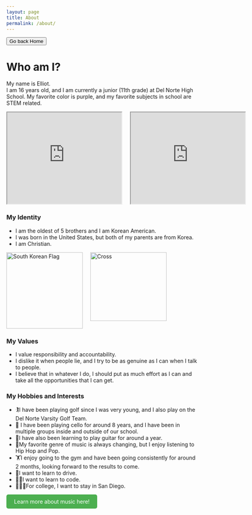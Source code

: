 ```yaml
---
layout: page
title: About
permalink: /about/
---
```


<button onclick="window.location.href='http://127.0.0.1:4100/elliot_2025/';">
  Go back Home
</button>

<body>
  <h1>Who am I?</h1>
  <p>
    My name is Elliot.<br>
    I am 16 years old, and I am currently a junior (11th grade) at Del Norte High School. 
    My favorite color is purple, and my favorite subjects in school are STEM related.
  </p>

  <!-- Container for iframes with flexbox to align them side by side -->
  <div style="display: flex; gap: 20px;">
    <iframe src="https://drive.google.com/file/d/12tmknhCUo937JAZRRmsLIIToEcfTuSOW/preview" 
            width="320" height="240" allow="autoplay"></iframe>
    <iframe src="https://drive.google.com/file/d/1rnNbTv1WR5XN2diFMqgKqEqz4H6tyzo1/preview" 
            width="320" height="240" allow="autoplay"></iframe>
  </div>

  <h3>My Identity</h3>
  <ul>
    <li>I am the oldest of 5 brothers and I am Korean American.</li>
    <li>I was born in the United States, but both of my parents are from Korea.</li>
    <li>I am Christian.</li>
  </ul>

  <!-- Flex container for images -->
  <div style="display: flex; gap: 20px;">
    <!-- South Korean Flag -->
    <div class="image-container">
      <img src="https://upload.wikimedia.org/wikipedia/commons/0/09/Flag_of_South_Korea.svg" 
           alt="South Korean Flag" class="resized-image" style="width: 200px; height: auto;">
    </div>
    <!-- Christian Cross -->
    <div class="image-container">
      <img src="https://www.shutterstock.com/image-vector/christian-cross-vector-260nw-1154133316.jpg" 
           alt="Cross" class="resized-image" style="width: 200px; height: 180px;">
    </div>
  </div>

  <h3>My Values</h3>
  <ul>
    <li>I value responsibility and accountability.</li>
    <li>I dislike it when people lie, and I try to be as genuine as I can when I talk to people.</li>
    <li>I believe that in whatever I do, I should put as much effort as I can and take all the opportunities that I can get.</li>
  </ul>

  <h3>My Hobbies and Interests</h3>
  <ul>
    <li>🏌️I have been playing golf since I was very young, and I also play on the Del Norte Varsity Golf Team.</li>
    <li>🎵 I have been playing cello for around 8 years, and I have been in multiple groups inside and outside of our school.</li>
    <li>🎸I have also been learning to play guitar for around a year.</li>
    <li>🎤My favorite genre of music is always changing, but I enjoy listening to Hip Hop and Pop.</li>
    <li>🏋️I enjoy going to the gym and have been going consistently for around 2 months, looking forward to the results to come.</li>
    <li>🚗I want to learn to drive.</li>
    <li>👨‍💻I want to learn to code.</li>
    <li>🧜🏼‍♂️For college, I want to stay in San Diego.</li>
  </ul>
<a href="/elliot_2025/music/" style="display: inline-block; padding: 10px 20px; background-color: #4CAF50; color: white; text-align: center; text-decoration: none; border-radius: 5px;">
  Learn more about music here!
</a>
  <style>
    .image-container {
      width: 200px;
      height: auto;
    }
    .resized-image {
      width: 100%;
      height: auto;
      object-fit: cover;
      object-position: center;
    }
  </style>
</body>


<script src="https://utteranc.es/client.js"
        repo="Ellioty15/Elliot_2025"
        issue-term="pathname"
        theme="github-light"
        crossorigin="anonymous"
        async>
</script>